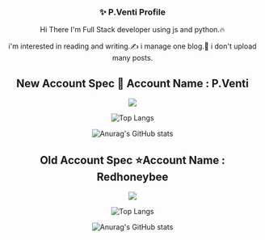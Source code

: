 
<div align=center>
  
### ✨ P.Venti Profile
Hi There  I'm Full Stack developer using js and python.🔥

i'm interested in reading and writing.✍ i manage one blog.🔨
i don't upload many posts.



## New Account Spec 🌟 Account Name : P.Venti

<img src="https://img.shields.io/github/followers/dotredbee?style=social"/>
  
![Top Langs](https://github-readme-stats.vercel.app/api/top-langs/?username=dotredbee&layout=compact&theme=transparent)

![Anurag's GitHub stats](https://github-readme-stats.vercel.app/api?username=dotredbee&theme=transparent&show_icons=true)


## Old Account Spec ⭐Account Name : Redhoneybee

<img src="https://img.shields.io/github/followers/redhoneybee?style=social"/>

![Top Langs](https://github-readme-stats.vercel.app/api/top-langs/?username=redhoneybee&layout=compact&theme=swift)
  
![Anurag's GitHub stats](https://github-readme-stats.vercel.app/api?username=redhoneybee&theme=swift&show_icons=true)

</div>
